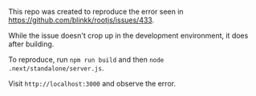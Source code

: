 This repo was created to reproduce the error seen in https://github.com/blinkk/rootjs/issues/433.

While the issue doesn't crop up in the development environment, it does after building.

To reproduce, run `npm run build` and then `node .next/standalone/server.js`.

Visit `http://localhost:3000` and observe the error.
